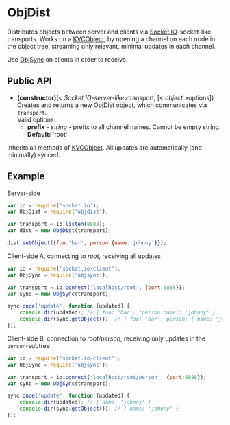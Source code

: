 ObjDist
=========
Distributes objects between server and clients via
[Socket.IO](http://socket.io)-socket-like transports. Works on a
[KVCObject](https://github.com/martinvl/KVCObject), by opening a channel on
each node in the object tree, streaming only relevant, minimal updates in each
channel.

Use [ObjSync](https://github.com/martinvl/ObjSync) on clients in order to receive.

Public API
---------
* **(constructor)**(< _Socket.IO-server-like_>transport, [< _object_ >options])  
    Creates and returns a new ObjDist object, which communicates via `transport`.  
    Valid options:
    * **prefix** - _string_ - prefix to all channel names. Cannot be empty
    string.
    **Default:** 'root'

Inherits all methods of [KVCObject](https://github.com/martinvl/KVCObject). All
updates are automatically (and minimally) synced.

Example
---------
Server-side
```javascript
var io = require('socket.io');
var ObjDist = require('objdist');

var transport = io.listen(8888);
var dist = new ObjDist(transport);

dist.setObject({foo:'bar', person:{name:'johnny'}});
```

Client-side A, connecting to _root_, receiving all updates
```javascript
var io = require('socket.io-client');
var ObjSync = require('objsync');

var transport = io.connect('localhost/root', {port:8888});
var sync = new ObjSync(transport);

sync.once('update', function (updated) {
    console.dir(updated); // { foo: 'bar', 'person.name': 'johnny' }
    console.dir(sync.getObject()); // { foo: 'bar', person: { name: 'johnny' } }
});
```

Client-side B, connection to _root/person_, receiving only updates in the
`person`-subtree
```javascript
var io = require('socket.io-client');
var ObjSync = require('objsync');

var transport = io.connect('localhost/root/person', {port:8888});
var sync = new ObjSync(transport);

sync.once('update', function (updated) {
    console.dir(updated); // { name: 'johnny' }
    console.dir(sync.getObject()); // { name: 'johnny' }
});
```

